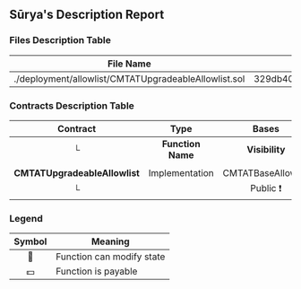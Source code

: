 ## Sūrya's Description Report

### Files Description Table


|  File Name  |  SHA-1 Hash  |
|-------------|--------------|
| ./deployment/allowlist/CMTATUpgradeableAllowlist.sol | 329db406d80ece61a67d331990fa939ae7e53416 |


### Contracts Description Table


|  Contract  |         Type        |       Bases      |                  |                 |
|:----------:|:-------------------:|:----------------:|:----------------:|:---------------:|
|     └      |  **Function Name**  |  **Visibility**  |  **Mutability**  |  **Modifiers**  |
||||||
| **CMTATUpgradeableAllowlist** | Implementation | CMTATBaseAllowlist |||
| └ | <Constructor> | Public ❗️ | 🛑  | ERC2771Module |


### Legend

|  Symbol  |  Meaning  |
|:--------:|-----------|
|    🛑    | Function can modify state |
|    💵    | Function is payable |
